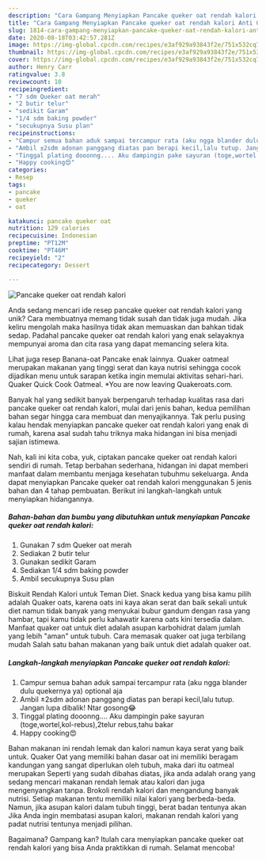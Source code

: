 ```yaml
---
description: "Cara Gampang Menyiapkan Pancake queker oat rendah kalori Anti Gagal"
title: "Cara Gampang Menyiapkan Pancake queker oat rendah kalori Anti Gagal"
slug: 1814-cara-gampang-menyiapkan-pancake-queker-oat-rendah-kalori-anti-gagal
date: 2020-08-18T03:42:57.281Z
image: https://img-global.cpcdn.com/recipes/e3af929a93843f2e/751x532cq70/pancake-queker-oat-rendah-kalori-foto-resep-utama.jpg
thumbnail: https://img-global.cpcdn.com/recipes/e3af929a93843f2e/751x532cq70/pancake-queker-oat-rendah-kalori-foto-resep-utama.jpg
cover: https://img-global.cpcdn.com/recipes/e3af929a93843f2e/751x532cq70/pancake-queker-oat-rendah-kalori-foto-resep-utama.jpg
author: Henry Carr
ratingvalue: 3.8
reviewcount: 10
recipeingredient:
- "7 sdm Queker oat merah"
- "2 butir telur"
- "sedikit Garam"
- "1/4 sdm baking powder"
- "secukupnya Susu plan"
recipeinstructions:
- "Campur semua bahan aduk sampai tercampur rata (aku ngga blander dulu quekernya ya) optional aja"
- "Ambil ±2sdm adonan panggang diatas pan berapi kecil,lalu tutup. Jangan lupa dibalik! Ntar gosong😂"
- "Tinggal plating dooonng.... Aku dampingin pake sayuran (toge,wortel,kol-rebus),2telur rebus,tahu bakar"
- "Happy cooking😍"
categories:
- Resep
tags:
- pancake
- queker
- oat

katakunci: pancake queker oat 
nutrition: 129 calories
recipecuisine: Indonesian
preptime: "PT12M"
cooktime: "PT46M"
recipeyield: "2"
recipecategory: Dessert

---
```



![Pancake queker oat rendah kalori](https://img-global.cpcdn.com/recipes/e3af929a93843f2e/751x532cq70/pancake-queker-oat-rendah-kalori-foto-resep-utama.jpg)

Anda sedang mencari ide resep pancake queker oat rendah kalori yang unik? Cara membuatnya memang tidak susah dan tidak juga mudah. Jika keliru mengolah maka hasilnya tidak akan memuaskan dan bahkan tidak sedap. Padahal pancake queker oat rendah kalori yang enak selayaknya mempunyai aroma dan cita rasa yang dapat memancing selera kita.

Lihat juga resep Banana-oat Pancake enak lainnya. Quaker oatmeal merupakan makanan yang tinggi serat dan kaya nutrisi sehingga cocok dijadikan menu untuk sarapan ketika ingin memulai aktivitas sehari-hari. Quaker Quick Cook Oatmeal. *You are now leaving Quakeroats.com.

Banyak hal yang sedikit banyak berpengaruh terhadap kualitas rasa dari pancake queker oat rendah kalori, mulai dari jenis bahan, kedua pemilihan bahan segar hingga cara membuat dan menyajikannya. Tak perlu pusing kalau hendak menyiapkan pancake queker oat rendah kalori yang enak di rumah, karena asal sudah tahu triknya maka hidangan ini bisa menjadi sajian istimewa.


Nah, kali ini kita coba, yuk, ciptakan pancake queker oat rendah kalori sendiri di rumah. Tetap berbahan sederhana, hidangan ini dapat memberi manfaat dalam membantu menjaga kesehatan tubuhmu sekeluarga. Anda dapat menyiapkan Pancake queker oat rendah kalori menggunakan 5 jenis bahan dan 4 tahap pembuatan. Berikut ini langkah-langkah untuk menyiapkan hidangannya.

<!--inarticleads1-->

##### Bahan-bahan dan bumbu yang dibutuhkan untuk menyiapkan Pancake queker oat rendah kalori:

1. Gunakan 7 sdm Queker oat merah
1. Sediakan 2 butir telur
1. Gunakan sedikit Garam
1. Sediakan 1/4 sdm baking powder
1. Ambil secukupnya Susu plan


Biskuit Rendah Kalori untuk Teman Diet. Snack kedua yang bisa kamu pilih adalah Quaker oats, karena oats ini kaya akan serat dan baik sekali untuk diet namun tidak banyak yang menyukai bubur gandum dengan rasa yang hambar, tapi kamu tidak perlu kahawatir karena oats kini tersedia dalam. Manfaat quaker oat untuk diet adalah asupan karbohidrat dalam jumlah yang lebih &#34;aman&#34; untuk tubuh. Cara memasak quaker oat juga terbilang mudah Salah satu bahan makanan yang baik untuk diet adalah quaker oat. 

<!--inarticleads2-->

##### Langkah-langkah menyiapkan Pancake queker oat rendah kalori:

1. Campur semua bahan aduk sampai tercampur rata (aku ngga blander dulu quekernya ya) optional aja
1. Ambil ±2sdm adonan panggang diatas pan berapi kecil,lalu tutup. Jangan lupa dibalik! Ntar gosong😂
1. Tinggal plating dooonng.... Aku dampingin pake sayuran (toge,wortel,kol-rebus),2telur rebus,tahu bakar
1. Happy cooking😍


Bahan makanan ini rendah lemak dan kalori namun kaya serat yang baik untuk. Quaker Oat yang memiliki bahan dasar oat ini memiliki beragam kandungan yang sangat diperlukan oleh tubuh, maka dari itu oatmeal merupakan Seperti yang sudah dibahas diatas, jika anda adalah orang yang sedang mencari makanan rendah lemak atau kalori dan juga mengenyangkan tanpa. Brokoli rendah kalori dan mengandung banyak nutrisi. Setiap makanan tentu memiliki nilai kalori yang berbeda-beda. Namun, jika asupan kalori dalam tubuh tinggi, berat badan tentunya akan Jika Anda ingin membatasi asupan kalori, makanan rendah kalori yang padat nutrisi tentunya menjadi pilihan. 

Bagaimana? Gampang kan? Itulah cara menyiapkan pancake queker oat rendah kalori yang bisa Anda praktikkan di rumah. Selamat mencoba!
